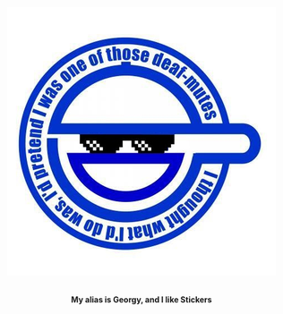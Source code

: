 <div align="center">
  <img src="https://github.com/Georgy5/Georgy5/blob/master/smiling_man_sunglasses.jpg" alt="Smiling Man w/ shades" />
  <br />
  <br />

  <p><strong>My alias is Georgy, and I like Stickers</strong></p>

  <br />

</div>
<!--
**Georgy5/Georgy5** is a ✨ _special_ ✨ repository because its `README.md` (this file) appears on your GitHub profile.

Here are some ideas to get you started:

- 🔭 I’m currently working on ...
- 🌱 I’m currently learning ...
- 👯 I’m looking to collaborate on ...
- 🤔 I’m looking for help with ...
- 💬 Ask me about ...
- 📫 How to reach me: ...
- 😄 Pronouns: ...
- ⚡ Fun fact: ...
-->
